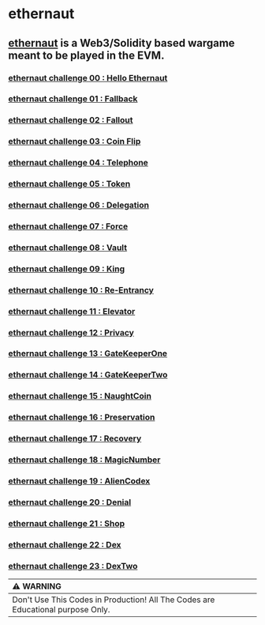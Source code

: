 # ethernaut

## [ethernaut](https://ethernaut.openzeppelin.com/) is a Web3/Solidity based wargame meant to be played in the EVM.

### [ethernaut challenge 00 : Hello Ethernaut](./00-Hello_Ethernaut.md)
### [ethernaut challenge 01 : Fallback](./01-Fallback.md)
### [ethernaut challenge 02 : Fallout](./02-Fallout.md)
### [ethernaut challenge 03 : Coin Flip](./03-Coin_Flip.md)
### [ethernaut challenge 04 : Telephone](./04-Telephone.md)
### [ethernaut challenge 05 : Token](./05-Token.md)
### [ethernaut challenge 06 : Delegation](./06-Delegation.md)
### [ethernaut challenge 07 : Force](./07-Force.md)
### [ethernaut challenge 08 : Vault](./08-Vault.md)
### [ethernaut challenge 09 : King](./09-King.md)
### [ethernaut challenge 10 : Re-Entrancy](./10-ReEntrancy.md)
### [ethernaut challenge 11 : Elevator](./11-Elevator.md)
### [ethernaut challenge 12 : Privacy](./12-Privacy.md)
### [ethernaut challenge 13 : GateKeeperOne](./13-GateKeeperOne.md)
### [ethernaut challenge 14 : GateKeeperTwo](./14-GateKeeperTwo.md)
### [ethernaut challenge 15 : NaughtCoin](./15-NaughtCoin.md)
### [ethernaut challenge 16 : Preservation](./16-Preservation.md)
### [ethernaut challenge 17 : Recovery](./17-Recovery.md)
### [ethernaut challenge 18 : MagicNumber](./18-MagicNumber.md)
### [ethernaut challenge 19 : AlienCodex](./19-AlienCodex.md)
### [ethernaut challenge 20 : Denial](./20-Denial.md)
### [ethernaut challenge 21 : Shop](./21-Shop.md)
### [ethernaut challenge 22 : Dex](./22-Dex.md)
### [ethernaut challenge 23 : DexTwo](./23-DexTwo.md)

| :warning: WARNING          |
|:---------------------------|
| Don't Use This Codes in Production! All The Codes are Educational purpose Only.      |
